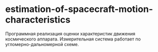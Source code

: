 # estimation-of-spacecraft-motion-characteristics
Программная реализация оценки характеристик движения космического аппарата. Измерительная система работает по угломерно-дальномерной схеме.

